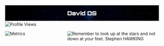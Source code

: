[![David DS](https://raw.githubusercontent.com/DavidDSfr/DavidDSfr/main/header.png)](https://davidds.fr/)
![Profile Views](https://komarev.com/ghpvc/?username=daviddsfr&style=flat-square&color=0d2550&label=VIEWS)

<img src="https://davidds.fr/img/look-up-shawking.png" width="300" align="right" alt="Remember to look up at the stars and not down at your feet. Stephen HAWKING">

![Metrics](https://metrics.lecoq.io/daviddsfr?template=classic&isocalendar=1&base=header%2C%20activity%2C%20community%2C%20repositories%2C%20metadata&base.indepth=false&base.hireable=false&base.skip=false&isocalendar=false&isocalendar.duration=half-year&config.timezone=Europe%2FParis)
